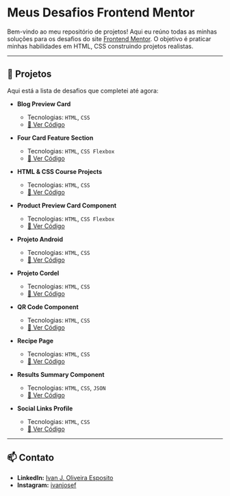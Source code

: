 # Meus Desafios Frontend Mentor

Bem-vindo ao meu repositório de projetos! Aqui eu reúno todas as minhas soluções para os desafios do site [Frontend Mentor](https://www.frontendmentor.io). O objetivo é praticar minhas habilidades em HTML, CSS construindo projetos realistas.

---

## 🚀 Projetos

Aqui está a lista de desafios que completei até agora:

* **Blog Preview Card**
    * Tecnologias: `HTML`, `CSS`
    * [🔗 Ver Código](./blog-preview-card-master/)

* **Four Card Feature Section**
    * Tecnologias: `HTML`, `CSS Flexbox`
    * [🔗 Ver Código](./four-card-feature-main/)

* **HTML & CSS Course Projects**
    * Tecnologias: `HTML`, `CSS`
    * [🔗 Ver Código](./html-css-main/)

* **Product Preview Card Component**
    * Tecnologias: `HTML`, `CSS Flexbox`
    * [🔗 Ver Código](./product-preview-card-component-main/)

* **Projeto Android**
    * Tecnologias: `HTML`, `CSS`
    * [🔗 Ver Código](./projeto-android-main/)

* **Projeto Cordel**
    * Tecnologias: `HTML`, `CSS`
    * [🔗 Ver Código](./projeto-cordel-main/)

* **QR Code Component**
    * Tecnologias: `HTML`, `CSS`
    * [🔗 Ver Código](./qr-code-component-main/)

* **Recipe Page**
    * Tecnologias: `HTML`, `CSS`
    * [🔗 Ver Código](./recipe-page-main/)

* **Results Summary Component**
    * Tecnologias: `HTML`, `CSS`, `JSON`
    * [🔗 Ver Código](./results-summary-component-main/)

* **Social Links Profile**
    * Tecnologias: `HTML`, `CSS`
    * [🔗 Ver Código](./social-links-profile-main/)

---

## 📫 Contato

* **LinkedIn:** [Ivan J. Oliveira Esposito](https://www.linkedin.com/in/ivanjoesposito/)
* **Instagram:** [ivanjosef](https://www.instagram.com/ivanjosef/)
